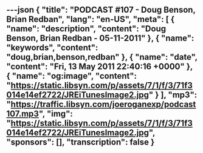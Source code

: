---json
{
  "title": "PODCAST #107 - Doug Benson, Brian Redban",
  "lang": "en-US",
  "meta": [
    {
      "name": "description",
      "content": "Doug Benson, Brian Redban - 05-11-2011"
    },
    {
      "name": "keywords",
      "content": "doug,brian,benson,redban"
    },
    {
      "name": "date",
      "content": "Fri, 13 May 2011 22:40:16 +0000"
    },
    {
      "name": "og:image",
      "content": "https://static.libsyn.com/p/assets/7/1/f/3/71f3014e14ef2722/JREiTunesImage2.jpg"
    }
  ],
  "mp3": "https://traffic.libsyn.com/joeroganexp/podcast107.mp3",
  "img": "https://static.libsyn.com/p/assets/7/1/f/3/71f3014e14ef2722/JREiTunesImage2.jpg",
  "sponsors": [],
  "transcription": false
}
---
<episode-header />

<timemark seconds="0" />

<transcribe-call-to-action />

<episode-footer />